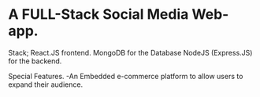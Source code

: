 # A FULL-Stack Social Media Web-app.

Stack;
  React.JS frontend.
  MongoDB for the Database
  NodeJS (Express.JS) for the backend.
  
Special Features.
-An Embedded e-commerce platform to allow users to expand their audience. 
